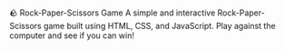 🪨 Rock-Paper-Scissors Game
A simple and interactive Rock-Paper-Scissors game built using HTML, CSS, and JavaScript. Play against the computer and see if you can win!
